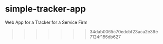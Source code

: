 # simple-tracker-app
Web App for a Tracker for a Service Firm
>>>>>>> 34dab0065c70edcbf23aca2e39e7124f186db627
